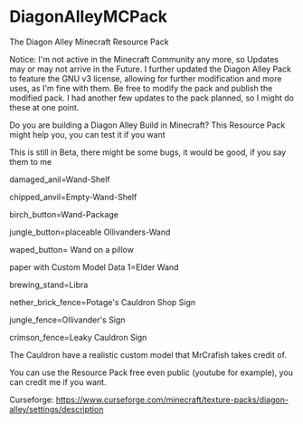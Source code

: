 # DiagonAlleyMCPack
The Diagon Alley Minecraft Resource Pack


Notice: I'm not active in the Minecraft Community any more, so Updates may or may not arrive in the Future. I further updated the Diagon Alley Pack to feature the GNU v3 license, allowing for further modification and more uses, as I'm fine with them. Be free to modify the pack and publish the modified pack. I had another few updates to the pack planned, so I might do these at one point.

 

Do you are building a Diagon Alley Build in Minecraft? This Resource Pack might help you, you can test it if you want

This is still in Beta, there might be some bugs, it would be good, if you say them to me

 

damaged_anil=Wand-Shelf

chipped_anvil=Empty-Wand-Shelf

birch_button=Wand-Package

jungle_button=placeable Ollivanders-Wand

waped_button= Wand on a pillow

paper with Custom Model Data 1=Elder Wand

brewing_stand=Libra

nether_brick_fence=Potage's Cauldron Shop Sign

jungle_fence=Ollivander's Sign

crimson_fence=Leaky Cauldron Sign

 

The Cauldron have a realistic custom model that MrCrafish takes credit of.

 

You can use the Resource Pack free even public (youtube for example), you can credit me if you want.



Curseforge: https://www.curseforge.com/minecraft/texture-packs/diagon-alley/settings/description
